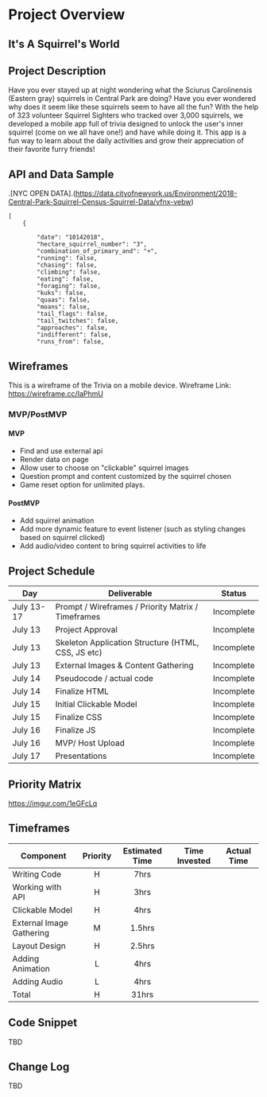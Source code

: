 # Project Overview

## It's A Squirrel's World

## Project Description

Have you ever stayed up at night wondering what the  Sciurus Carolinensis (Eastern gray) squirrels in Central Park are doing? Have you ever wondered why does it seem like these squirrels seem to have all the fun? With the help of 323 volunteer Squirrel Sighters who tracked over 3,000 squirrels, we developed a mobile app full of trivia designed to unlock the user's inner squirrel (come on we all have one!) and have while doing it. This app is a fun way to learn about the daily activities and grow their appreciation of their favorite furry friends! 
 

## API and Data Sample

.[NYC OPEN DATA].(https://data.cityofnewyork.us/Environment/2018-Central-Park-Squirrel-Census-Squirrel-Data/vfnx-vebw)

```
[
    {
       
        "date": "10142018",
        "hectare_squirrel_number": "3",
        "combination_of_primary_and": "+",
        "running": false,
        "chasing": false,
        "climbing": false,
        "eating": false,
        "foraging": false,
        "kuks": false,
        "quaas": false,
        "moans": false,
        "tail_flags": false,
        "tail_twitches": false,
        "approaches": false,
        "indifferent": false,
        "runs_from": false,

```
## Wireframes

This is a wireframe of the Trivia on a mobile device.
Wireframe Link: https://wireframe.cc/IaPhmU

### MVP/PostMVP

#### MVP 

- Find and use external api 
- Render data on page 
- Allow user to choose on "clickable" squirrel images
- Question prompt and content customized by the squirrel chosen
- Game reset option for unlimited plays.

#### PostMVP  

- Add squirrel animation 
- Add more dynamic feature to event listener (such as styling changes based on squirrel clicked)
- Add audio/video content to bring squirrel activities to life 

## Project Schedule

|  Day | Deliverable | Status
|---|---| ---|
|July 13-17| Prompt / Wireframes / Priority Matrix / Timeframes | Incomplete
|July 13| Project Approval | Incomplete
|July 13| Skeleton Application Structure (HTML, CSS, JS etc) | Incomplete
|July 13| External Images & Content Gathering | Incomplete
|July 14| Pseudocode / actual code | Incomplete
|July 14| Finalize HTML  | Incomplete
|July 15| Initial Clickable Model  | Incomplete
|July 15| Finalize CSS | Incomplete
|July 16| Finalize JS | Incomplete
|July 16| MVP/ Host Upload | Incomplete
|July 17| Presentations | Incomplete

## Priority Matrix

https://imgur.com/1eGFcLq

## Timeframes


| Component | Priority | Estimated Time | Time Invested | Actual Time |
| --- | :---: |  :---: | :---: | :---: |
| Writing Code| H | 7hrs| | |
| Working with API | H | 3hrs| | |
| Clickable Model | H | 4hrs| | |
| External Image Gathering | M | 1.5hrs| | |
| Layout Design | H | 2.5hrs| | |
| Adding Animation | L | 4hrs| | |
| Adding Audio | L | 4hrs| | |
| Total | H | 31hrs| | |

## Code Snippet

TBD

## Change Log
 
TBD
